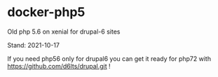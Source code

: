 # docker-php5
Old php 5.6 on xenial for drupal-6 sites

Stand: 2021-10-17

If you need php56 only for drupal6 you can get it ready for php72
with https://github.com/d6lts/drupal.git !
